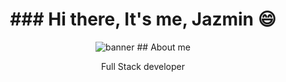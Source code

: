 

 <div align="center" >
        <h1 align="center"> <h1>### Hi there, It's me, Jazmin 😄 </h1>
        <img src="https://www.canva.com/design/DAGA37Db2A8/5we_p69m2lNXY3-yArl1HA/edit?utm_content=DAGA37Db2A8&utm_campaign=designshare&utm_medium=link2&utm_source=sharebutton" alt="banner" />
   ## About me

   Full Stack developer


 </div>
<!--
Here are some ideas to get you started:


- 🌱 I’m currently learning ...
- 👯 I’m looking to collaborate on ...
- 🤔 I’m looking for help with ...
- 💬 Ask me about ...
- 📫 How to reach me: ...
- 😄 Pronouns: ...
- ⚡ Fun fact: ...
-->
